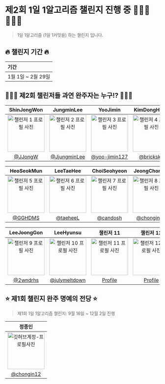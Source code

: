 # 제2회 1일 1알고리즘 챌린지 진행 중 🏃🏻‍♀️🏃🏻💨

> 1일 1알고리즘 (1일 1커밋을) 하는 챌린지 입니다.

## 🔥 챌린지 기간 🔥

| <b> 기간 </b>                         |
| :------------------------------------ |
| 1월 1일 ~ 2월 29일  |

## 👩🏻‍💻 제2회 챌린저들 과연 완주자는 누구!? 🧑🏻‍💻
|      ShinJongWon      |      JungminLee       |     YooJimin       |     KimDongHyun      |
|:------------------:|:------------------:|:------------------:|:------------------:|
| <img src="https://avatars.githubusercontent.com/u/71203867?v=4" width="120" alt="챌린저 1 프로필 사진"> | <img src="https://avatars.githubusercontent.com/u/85864699?v=4" width="120" alt="챌린저 2 프로필 사진"> | <img src="https://avatars.githubusercontent.com/u/66112716?v=4" width="120" alt="챌린저 3 프로필 사진"> | <img src="https://avatars.githubusercontent.com/u/113027703?v=4" width="120" alt="챌린저 4 프로필 사진"> |
| [@JJongW](https://github.com/JJongW) | [@JjungminLee](https://github.com/JjungminLee) | [@yoo-jimin127](https://github.com/yoo-jimin127) | [@bricksky](https://github.com/bricksky) |

|      HeoSeokMun      |      LeeTaeHee       |      ChoiSeohyeon       |      JeongChongin       |
|:------------------:|:------------------:|:------------------:|:------------------:|
| <img src="https://avatars.githubusercontent.com/u/48712043?v=4" width="120" alt="챌린저 5 프로필 사진"> | <img src="https://avatars.githubusercontent.com/u/98825364?v=4" width="120" alt="챌린저 6 프로필 사진"> | <img src="https://avatars.githubusercontent.com/u/104755384?v=4" width="120" alt="챌린저 7 프로필 사진"> | <img src="https://avatars.githubusercontent.com/u/19565940?v=4" width="120" alt="챌린저 8 프로필 사진"> |
| [@GGHDMS](https://github.com/GGHDMS) | [@taeheeL](https://github.com/taeheeL) | [@candosh](https://github.com/candosh) | [@chongin12](https://github.com/chongin12) |

|      LeeJoongGon      |      LeeHyunsu     |      챌린저 11      |      챌린저 12      |
|:------------------:|:------------------:|:------------------:|:------------------:|
| <img src="https://avatars.githubusercontent.com/u/76615094?v=4" width="120" alt="챌린저 9 프로필 사진"> | <img src="https://avatars.githubusercontent.com/u/52325921?v=4" width="120" alt="챌린저 10 프로필 사진"> | <img src="https://cdn.pixabay.com/photo/2017/02/13/01/26/the-question-mark-2061539_1280.png" width="120" alt="챌린저 11 프로필 사진"> | <img src="https://cdn.pixabay.com/photo/2017/02/13/01/26/the-question-mark-2061539_1280.png" width="120" alt="챌린저 12 프로필 사진"> |
| [@2wndrhs](https://github.com/2wndrhs) | [@julymeltdown](https://github.com/julymeltdown) | [Profile](https://github.com/챌린저11) | [Profile](https://github.com/챌린저12) |



## ⭐️ 제1회 챌린지 완주 명예의 전당 ⭐️

> 제1회 1일 1알고리즘 챌린지: 9월 16일 ~ 12월 2일 진행

|      정종인       |                                                                                      
| :------------------------------------------------------------------------------: 
|    <img src="https://avatars.githubusercontent.com/u/19565940?v=4" width="120" alt="깃허브계정-프로필사진"> | 
|   [@chongin12](https://github.com/chongin12)   |
